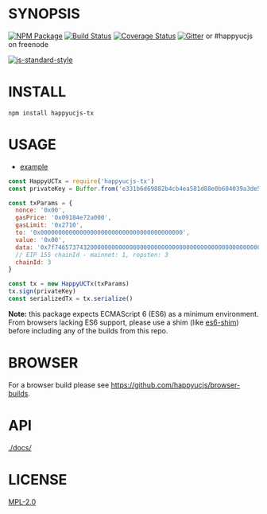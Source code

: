 # SYNOPSIS 
[![NPM Package](https://img.shields.io/npm/v/happyucjs-tx.svg?style=flat-square)](https://www.npmjs.org/package/happyucjs-tx)
[![Build Status](https://travis-ci.org/happyucjs/happyucjs-tx.svg?branch=master)](https://travis-ci.org/happyucjs/happyucjs-tx)
[![Coverage Status](https://img.shields.io/coveralls/happyucjs/happyucjs-tx.svg?style=flat-square)](https://coveralls.io/r/happyucjs/happyucjs-tx)
[![Gitter](https://img.shields.io/gitter/room/happyucjs/happyucjs-lib.svg?style=flat-square)](https://gitter.im/happyucjs/happyucjs-lib) or #happyucjs on freenode  

[![js-standard-style](https://cdn.rawgit.com/feross/standard/master/badge.svg)](https://github.com/feross/standard)  

# INSTALL
`npm install happyucjs-tx`

# USAGE

  - [example](https://github.com/happyucjs/happyucjs-tx/blob/master/examples/transactions.js)

```javascript
const HappyUCTx = require('happyucjs-tx')
const privateKey = Buffer.from('e331b6d69882b4cb4ea581d88e0b604039a3de5967688d3dcffdd2270c0fd109', 'hex')

const txParams = {
  nonce: '0x00',
  gasPrice: '0x09184e72a000', 
  gasLimit: '0x2710',
  to: '0x0000000000000000000000000000000000000000', 
  value: '0x00', 
  data: '0x7f7465737432000000000000000000000000000000000000000000000000000000600057',
  // EIP 155 chainId - mainnet: 1, ropsten: 3
  chainId: 3
}

const tx = new HappyUCTx(txParams)
tx.sign(privateKey)
const serializedTx = tx.serialize()
```

**Note:** this package expects ECMAScript 6 (ES6) as a minimum environment. From browsers lacking ES6 support, please use a shim (like [es6-shim](https://github.com/paulmillr/es6-shim)) before including any of the builds from this repo.


# BROWSER  
For a browser build please see https://github.com/happyucjs/browser-builds.

# API
[./docs/](./docs/index.md)

# LICENSE
[MPL-2.0](https://tldrlegal.com/license/mozilla-public-license-2.0-(mpl-2))
